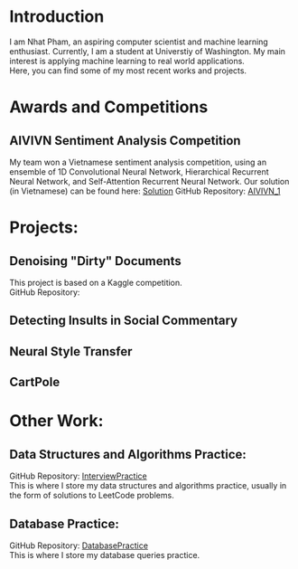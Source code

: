 # Introduction
I am Nhat Pham, an aspiring computer scientist and machine learning enthusiast. Currently, I am a student at Universtiy of Washington. My main interest is applying machine learning to real world applications.
<br />
Here, you can find some of my most recent works and projects.
# Awards and Competitions
## AIVIVN Sentiment Analysis Competition
My team won a Vietnamese sentiment analysis competition, using an ensemble of 1D Convolutional Neural Network, Hierarchical Recurrent Neural Network, and Self-Attention Recurrent Neural Network.
Our solution (in Vietnamese) can be found here: [Solution](https://github.com/nhatsmrt/AIVIVN_1/blob/master/1st%20place%20solution.md)
GitHub Repository: [AIVIVN_1](https://github.com/nhatsmrt/AIVIVN_1)
# Projects:
## Denoising "Dirty" Documents
This project is based on a Kaggle competition.
<br />
GitHub Repository:
## Detecting Insults in Social Commentary
## Neural Style Transfer
## CartPole
# Other Work:
## Data Structures and Algorithms Practice:
GitHub Repository: [InterviewPractice](https://github.com/nhatsmrt/InterviewPractice)
<br />
This is where I store my data structures and algorithms practice, usually in the form of solutions to LeetCode problems.
## Database Practice:
GitHub Repository: [DatabasePractice](https://github.com/nhatsmrt/DatabasePractice)
<br />
This is where I store my database queries practice.
